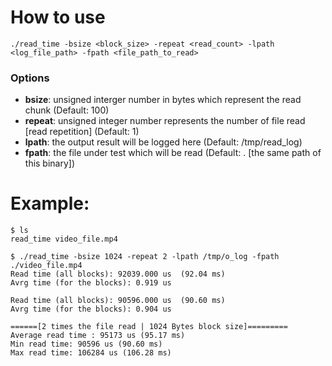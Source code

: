 # How to use
`./read_time -bsize <block_size> -repeat <read_count> -lpath <log_file_path> -fpath <file_path_to_read>`

### Options
 - **bsize**: unsigned interger number in bytes which represent the read chunk (Default: 100)
 - **repeat**: unsigned integer number represents the number of file read [read repetition] (Default: 1)
 - **lpath**: the output result will be logged here (Default: /tmp/read_log)
 - **fpath**: the file under test which will be read (Default: . [the same path of this binary])

# Example:

```
$ ls 
read_time video_file.mp4

$ ./read_time -bsize 1024 -repeat 2 -lpath /tmp/o_log -fpath ./video_file.mp4
Read time (all blocks): 92039.000 us  (92.04 ms)
Avrg time (for the blocks): 0.919 us

Read time (all blocks): 90596.000 us  (90.60 ms)
Avrg time (for the blocks): 0.904 us

======[2 times the file read | 1024 Bytes block size]=========
Average read time : 95173 us (95.17 ms)
Min read time: 90596 us (90.60 ms)
Max read time: 106284 us (106.28 ms)

```